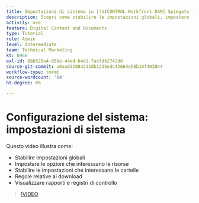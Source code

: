 ```yaml
---
title: Impostazioni di sistema in [!UICONTROL Workfront DAM] Spiegato
description: Scopri come stabilire le impostazioni globali, impostare le opzioni delle risorse, stabilire le impostazioni delle cartelle, eseguire le regole di download e visualizzare i rapporti e i registri di controllo in [!UICONTROL Workfront DAM].
activity: use
feature: Digital Content and Documents
type: Tutorial
role: Admin
level: Intermediate
team: Technical Marketing
kt: 8968
exl-id: 88b528a4-85be-44ed-b4d1-7acfdb2742d0
source-git-commit: a0aa8328842d2db1235edc42664eb0b18f4038e4
workflow-type: tm+mt
source-wordcount: '64'
ht-degree: 0%

---
```


# Configurazione del sistema: impostazioni di sistema

Questo video illustra come:

* Stabilire impostazioni globali
* Impostare le opzioni che interessano le risorse
* Stabilire le impostazioni che interessano le cartelle
* Regole relative ai download
* Visualizzare rapporti e registri di controllo

>[!VIDEO](https://video.tv.adobe.com/v/335231/?quality=12)
